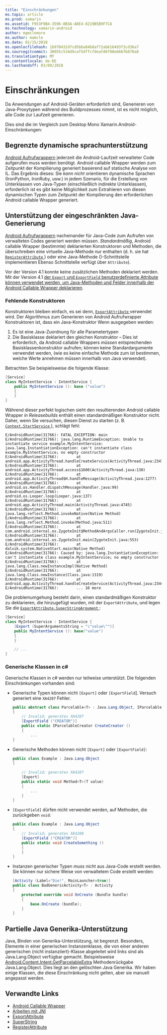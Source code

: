 ```yaml
---
title: "Einschränkungen"
ms.topic: article
ms.prod: xamarin
ms.assetid: F953F9B4-3596-8B3A-A8E4-8219B5B9F7CA
ms.technology: xamarin-android
author: mgmclemore
ms.author: mamcle
ms.date: 02/15/2018
ms.openlocfilehash: 1b970432d7cd5b6a84b8af72ab616493f3cd36a7
ms.sourcegitcommit: 30055c534d9caf5dffcfdeafd6f08e666fb870a8
ms.translationtype: MT
ms.contentlocale: de-DE
ms.lasthandoff: 03/09/2018
---
```

# <a name="limitations"></a>Einschränkungen

Da Anwendungen auf Android-Geräten erforderlich sind, Generieren von Java-Proxytypen während des Buildprozesses nimmt, ist es nicht möglich, alle Code zur Laufzeit generieren.

Dies sind die im Vergleich zum Desktop Mono Xamarin.Android-Einschränkungen:


## <a name="limited-dynamic-language-support"></a>Begrenzte dynamische sprachunterstützung

 [Android Aufrufwrappern](~/android/platform/java-integration/android-callable-wrappers.md) jederzeit die Android-Laufzeit verwalteter Code aufgerufen muss werden benötigt. Android callable Wrapper werden zum Zeitpunkt der Kompilierung generiert basierend auf statische Analyse von IL. Das Ergebnis dieses: Sie *kann nicht* orientieren dynamische Sprachen (IronPython, IronRuby, usw.) in jedem Szenario, für die Erstellung von Unterklassen von Java-Typen (einschließlich indirekte Unterklassen), erforderlich ist es gibt keine Möglichkeit zum Extrahieren von diesen dynamischen Typen zum Zeitpunkt der Kompilierung den erforderlichen Android callable Wrapper generiert.


## <a name="limited-java-generation-support"></a>Unterstützung der eingeschränkten Java-Generierung

[Android Aufrufwrappern](~/android/platform/java-integration/android-callable-wrappers.md) nacheinander für Java-Code zum Aufrufen von verwalteten Codes generiert werden müssen. *Standardmäßig*, Android callable Wrapper (bestimmte) deklarierten Konstruktoren und Methoden, die überschreiben eine virtuelle Java-Methode nur enthalten (d. h. sie hat [ `RegisterAttribute` ](https://developer.xamarin.com/api/type/Android.Runtime.RegisterAttribute/)) oder eine Java-Methode ()-Schnittstelle implementieren Ebenso Schnittstelle verfügt über `Attribute`).
  
Vor der Version 4.1 konnte keine zusätzlichen Methoden deklariert werden. Mit der Version 4.1 [der `Export` und `ExportField` benutzerdefinierte Attribute können verwendet werden, um Java-Methoden und Felder innerhalb der Android Callable Wrapper deklarieren](~/android/platform/java-integration/working-with-jni.md).

### <a name="missing-constructors"></a>Fehlende Konstruktoren

Konstruktoren bleiben einfach, es sei denn, [ `ExportAttribute` ](https://developer.xamarin.com/api/type/Java.Interop.ExportAttribute) verwendet wird. Der Algorithmus zum Generieren von Android Aufrufwrapper Konstruktoren ist, dass ein Java-Konstruktor Wenn ausgegeben werden:

1. Es ist eine Java-Zuordnung für alle Parametertypen
2. Die Basisklasse deklariert den gleichen Konstruktor &ndash; Dies ist erforderlich, da Android callable Wrappers *müssen* entsprechenden Basisklassenkonstruktor aufrufen; können keine Standardargumente verwendet werden, (wie es keine einfache Methode zum ist bestimmen, welche Werte annehmen müssen innerhalb von Java verwendet).

Betrachten Sie beispielsweise die folgende Klasse:

```csharp
[Service]
class MyIntentService : IntentService {
    public MyIntentService (): base ("value")
    {
    }
}
```

Während dieser perfekt logischen sieht den resultierenden Android callable Wrapper *in Releasebuilds* enthält einen standardmäßigen Konstruktor nicht. Daher, wenn Sie versuchen, diesen Dienst zu starten (z. B. [ `Context.StartService` ](https://developer.xamarin.com/api/member/Android.Content.Context.StartService/p/Android.Content.Intent/)), schlägt fehl:

```shell
E/AndroidRuntime(31766): FATAL EXCEPTION: main
E/AndroidRuntime(31766): java.lang.RuntimeException: Unable to instantiate service example.MyIntentService: java.lang.InstantiationException: can't instantiate class example.MyIntentService; no empty constructor
E/AndroidRuntime(31766):        at android.app.ActivityThread.handleCreateService(ActivityThread.java:2347)
E/AndroidRuntime(31766):        at android.app.ActivityThread.access$1600(ActivityThread.java:130)
E/AndroidRuntime(31766):        at android.app.ActivityThread$H.handleMessage(ActivityThread.java:1277)
E/AndroidRuntime(31766):        at android.os.Handler.dispatchMessage(Handler.java:99)
E/AndroidRuntime(31766):        at android.os.Looper.loop(Looper.java:137)
E/AndroidRuntime(31766):        at android.app.ActivityThread.main(ActivityThread.java:4745)
E/AndroidRuntime(31766):        at java.lang.reflect.Method.invokeNative(Native Method)
E/AndroidRuntime(31766):        at java.lang.reflect.Method.invoke(Method.java:511)
E/AndroidRuntime(31766):        at com.android.internal.os.ZygoteInit$MethodAndArgsCaller.run(ZygoteInit.java:786)
E/AndroidRuntime(31766):        at com.android.internal.os.ZygoteInit.main(ZygoteInit.java:553)
E/AndroidRuntime(31766):        at dalvik.system.NativeStart.main(Native Method)
E/AndroidRuntime(31766): Caused by: java.lang.InstantiationException: can't instantiate class example.MyIntentService; no empty constructor
E/AndroidRuntime(31766):        at java.lang.Class.newInstanceImpl(Native Method)
E/AndroidRuntime(31766):        at java.lang.Class.newInstance(Class.java:1319)
E/AndroidRuntime(31766):        at android.app.ActivityThread.handleCreateService(ActivityThread.java:2344)
E/AndroidRuntime(31766):        ... 10 more
```

Die problemumgehung besteht darin, einen standardmäßigen Konstruktor zu deklarieren, die hinzugefügt wurden, mit der `ExportAttribute`, und legen Sie die [ `ExportAttribute.SuperStringArgument` ](https://developer.xamarin.com/api/property/Java.Interop.ExportAttribute.SuperArgumentsString/): 

```csharp
[Service]
class MyIntentService : IntentService {
    [Export (SuperArgumentsString = "\"value\"")]
    public MyIntentService (): base("value")
    {
    }

    // ...
}
```


### <a name="generic-c-classes"></a>Generische Klassen in c#

Generische Klassen in c# werden nur teilweise unterstützt. Die folgenden Einschränkungen vorhanden sind:


-   Generische Typen können nicht `[Export]` oder `[ExportField`]. Versuch generiert eine `XA4207` Fehler.

    ```csharp
    public abstract class Parcelable<T> : Java.Lang.Object, IParcelable
    {
        // Invalid; generates XA4207
        [ExportField ("CREATOR")]
        public static IParcelableCreator CreateCreator ()
        {
            ...
    }
    ```

-   Generische Methoden können nicht `[Export]` oder `[ExportField]`:

    ```csharp
    public class Example : Java.Lang.Object
    {
        
        // Invalid; generates XA4207
        [Export]
        public static void Method<T>(T value)
        {
            ...
        }
    }
    ```

-   `[ExportField]` dürfen nicht verwendet werden, auf Methoden, die zurückgeben `void`:

    ```csharp
    public class Example : Java.Lang.Object
    {
        // Invalid; generates XA4208
        [ExportField ("CREATOR")]
        public static void CreateSomething ()
        {
        }
    }
    ```

-   Instanzen generischer Typen _muss nicht_ aus Java-Code erstellt werden.
    Sie können nur sichere Weise von verwaltetem Code erstellt werden:

    ```csharp
    [Activity (Label="Die!", MainLauncher=true)]
    public class BadGenericActivity<T> : Activity
    {
        protected override void OnCreate (Bundle bundle)
        {
            base.OnCreate (bundle);
        }
    }
    ```


## <a name="partial-java-generics-support"></a>Partielle Java Generika-Unterstützung

Java, Binden von Generika-Unterstützung, ist begrenzt. Besonders, Elemente in einer generischen Instanzenklasse, die von einer anderen generischen (nicht instanziiert)-Klasse abgeleitet wird links sind als Java.Lang.Object verfügbar gemacht. Beispielsweise [Android.Content.Intent.GetParcelableExtra](https://developer.xamarin.com/api/member/Android.Content.Intent.GetParcelableExtra/p/System.String/) Methodenrückgabe Java.Lang.Object. Dies liegt an den gelöschten Java Generika.
Wir haben einige Klassen, die diese Einschränkung nicht gelten, aber sie manuell angepasst werden.


## <a name="related-links"></a>Verwandte Links

- [Android Callable Wrapper](~/android/platform/java-integration/android-callable-wrappers.md)
- [Arbeiten mit JNI](~/android/platform/java-integration/working-with-jni.md)
- [ExportAttribute](https://developer.xamarin.com/api/type/Java.Interop.ExportAttribute/)
- [SuperString](https://developer.xamarin.com/api/property/Java.Interop.ExportAttribute.SuperArgumentsString/)
- [RegisterAttribute](https://developer.xamarin.com/api/type/Android.Runtime.RegisterAttribute/)
